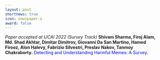 ```yaml
---
layout: post
shortnews: true
icon: newspaper-o
award: false
---
```


<i>Paper accepted at IJCAI 2022 (Survey Track)</i> <b>Shivam Sharma, Firoj Alam, Md. Shad Akhtar, Dimitar Dimitrov, Giovanni Da San Martino, Hamed Firooz, Alon Halevy, Fabrizio Silvestri, Preslav Nakov, Tanmoy Chakraborty.</b> <font color="blue">Detecting and Understanding Harmful Memes: A Survey.</font>